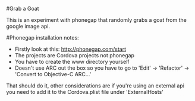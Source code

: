 #Grab a Goat

This is an experiment with phonegap that randomly grabs a goat from the google image api.

#Phonegap installation notes:

- Firstly look at this: http://phonegap.com/start
- The projects are Cordova projects not phonegap
- You have to create the www directory yourself
- Doesn't use ARC out the box so you have to go to 'Edit' -> 'Refactor' -> 'Convert to Objective-C ARC...'

That should do it, other considerations are if you're using an external api you need to add it to the Cordova.plist file under 'ExternalHosts'

